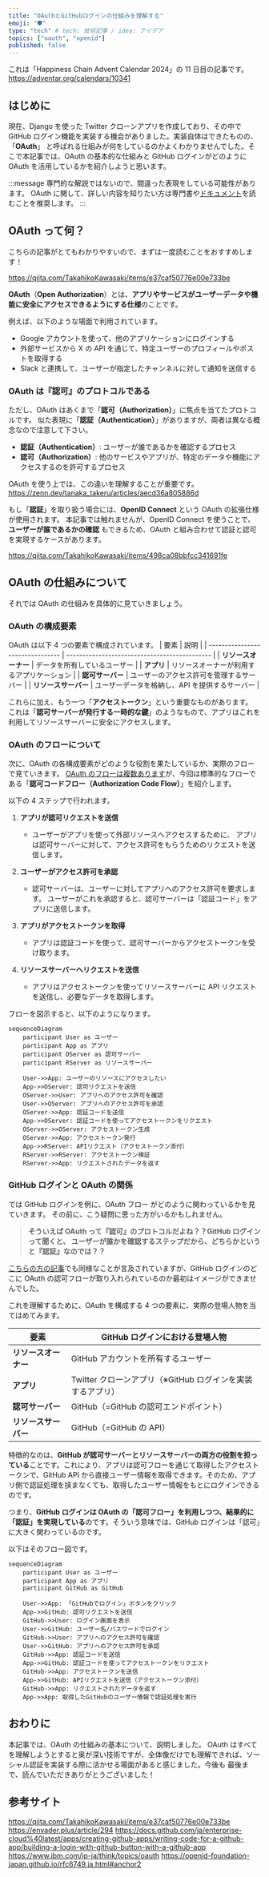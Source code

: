 ```yaml
---
title: "OAuthとGitHubログインの仕組みを理解する"
emoji: "🛡️"
type: "tech" # tech: 技術記事 / idea: アイデア
topics: ["oauth", "openid"]
published: false
---
```


これは「Happiness Chain Advent Calendar 2024」の 11 日目の記事です。
https://adventar.org/calendars/10341

## はじめに

現在、Django を使った Twitter クローンアプリを作成しており、その中で GitHub ログイン機能を実装する機会がありました。実装自体はできたものの、「**OAuth**」 と呼ばれる仕組みが何をしているのかよくわかりませんでした。そこで本記事では、OAuth の基本的な仕組みと GitHub ログインがどのように OAuth を活用しているかを紹介しようと思います。

:::message
専門的な解説ではないので、間違った表現をしている可能性があります。
OAuth に関して、詳しい内容を知りたい方は専門書や[ドキュメント](https://datatracker.ietf.org/doc/html/rfc6749)を読むことを推奨します。
:::

## OAuth って何？

こちらの記事がとてもわかりやすいので、まずは一度読むことをおすすめします！

https://qiita.com/TakahikoKawasaki/items/e37caf50776e00e733be

**OAuth**（**Open Authorization**）とは、**アプリやサービスがユーザーデータや機能に安全にアクセスできるようにする仕様**のことです。

例えば、以下のような場面で利用されています。

- Google アカウントを使って、他のアプリケーションにログインする
- 外部サービスから X の API を通じて、特定ユーザーのプロフィールやポストを取得する
- Slack と連携して、ユーザーが指定したチャンネルに対して通知を送信する

### OAuth は『認可』のプロトコルである

ただし、OAuth はあくまで「**認可（Authorization）**」に焦点を当てたプロトコルです。
似た表現に「**認証（Authentication）**」がありますが、両者は異なる概念なので注意して下さい。

- **認証（Authentication）**: ユーザーが誰であるかを確認するプロセス
- **認可（Authorization）**: 他のサービスやアプリが、特定のデータや機能にアクセスするのを許可するプロセス

OAuth を使う上では、この違いを理解することが重要です。
https://zenn.dev/tanaka_takeru/articles/aecd36a805886d

もし「**認証**」を取り扱う場合には、**OpenID Connect** という OAuth の拡張仕様が使用されます。
本記事では触れませんが、OpenID Connect を使うことで、**ユーザーが誰であるかの確認** もできるため、OAuth と組み合わせて認証と認可を実現するケースがあります。

https://qiita.com/TakahikoKawasaki/items/498ca08bbfcc341691fe

## OAuth の仕組みについて

それでは OAuth の仕組みを具体的に見ていきましょう。

### OAuth の構成要素

OAuth は以下 4 つの要素で構成されています。
| 要素 | 説明 |
| -------------------------------- | --------------------------------------------- |
| **リソースオーナー** | データを所有しているユーザー |
| **アプリ** | リソースオーナーが利用するアプリケーション |
| **認可サーバー** | ユーザーのアクセス許可を管理するサーバー |
| **リソースサーバー** | ユーザーデータを格納し、API を提供するサーバー |

これらに加え、もう一つ「**アクセストークン**」という重要なものがあります。
これは「**認可サーバーが発行する一時的な鍵**」のようなもので、アプリはこれを利用してリソースサーバーに安全にアクセスします。

### OAuth のフローについて

次に、OAuth の各構成要素がどのような役割を果たしているか、実際のフローで見ていきます。
[OAuth のフローは複数あります](https://qiita.com/TakahikoKawasaki/items/200951e5b5929f840a1f#1-%E8%AA%8D%E5%8F%AF%E3%82%B3%E3%83%BC%E3%83%89%E3%83%95%E3%83%AD%E3%83%BC)が、今回は標準的なフローである「**認可コードフロー（Authorization Code Flow）**」を紹介します。

以下の 4 ステップで行われます。

1. **アプリが認可リクエストを送信**

   - ユーザーがアプリを使って外部リソースへアクセスするために、
     アプリは認可サーバーに対して、アクセス許可をもらうためのリクエストを送信します。

2. **ユーザーがアクセス許可を承認**

   - 認可サーバーは、ユーザーに対してアプリへのアクセス許可を要求します。
     ユーザーがこれを承認すると、認可サーバーは「認証コード」をアプリに送信します。

3. **アプリがアクセストークンを取得**

   - アプリは認証コードを使って、認可サーバーからアクセストークンを受け取ります。

4. **リソースサーバーへリクエストを送信**
   - アプリはアクセストークンを使ってリソースサーバーに API リクエストを送信し、必要なデータを取得します。

フローを図示すると、以下のようになります。

```mermaid
sequenceDiagram
    participant User as ユーザー
    participant App as アプリ
    participant OServer as 認可サーバー
    participant RServer as リソースサーバー

    User->>App: ユーザーのリソースにアクセスしたい
    App->>OServer: 認可リクエストを送信
    OServer->>User: アプリへのアクセス許可を確認
    User->>OServer: アプリへのアクセス許可を承認
    OServer->>App: 認証コードを送信
    App->>OServer: 認証コードを使ってアクセストークンをリクエスト
    OServer->>OServer: アクセストークン生成
    OServer->>App: アクセストークン発行
    App->>RServer: APIリクエスト（アクセストークン添付）
    RServer->>RServer: アクセストークン検証
    RServer->>App: リクエストされたデータを返す

```

### GitHub ログインと OAuth の関係

では GitHub ログインを例に、OAuth フロー がどのように関わっているかを見ていきます。
その前に、こう疑問に思った方がいるかもしれません。

> **そういえば OAuth って『認可』のプロトコルだよね？？GitHub ログインって聞くと、
> ユーザーが誰かを確認するステップだから、どちらかというと『認証』なのでは？？**

[こちらの方の記事](https://zenn.dev/takamin55/articles/538711ed6fd48d#%E5%BE%85%E3%81%A6%E3%80%82oauth%E3%81%A3%E3%81%A6%E3%83%AD%E3%82%B0%E3%82%A4%E3%83%B3%E3%81%AE%E6%89%8B%E6%AE%B5%E3%81%A7%E3%81%AF%EF%BC%9F%E3%81%A4%E3%81%BE%E3%82%8A%E8%AA%8D%E8%A8%BC%E3%81%A7%E3%81%AF%EF%BC%9F)でも同様なことが言及されていますが、GitHub ログインのどこに
OAuth の認可フローが取り入れられているのか最初はイメージができませんでした。

これを理解するために、OAuth を構成する 4 つの要素に、実際の登場人物を当てはめてみます。

| 要素                 | GitHub ログインにおける登場人物                            |
| -------------------- | ---------------------------------------------------------- |
| **リソースオーナー** | GitHub アカウントを所有するユーザー                        |
| **アプリ**           | Twitter クローンアプリ（※GitHub ログインを実装するアプリ） |
| **認可サーバー**     | GitHub（=GitHub の認可エンドポイント）                     |
| **リソースサーバー** | GitHub（=GitHub の API）                                   |

特徴的なのは、**GitHub が認可サーバーとリソースサーバーの両方の役割を担っている**ことです。これにより、アプリは認可フローを通じて取得したアクセストークンで、GitHub API から直接ユーザー情報を取得できます。そのため、アプリ側で認証処理を挟まなくても、取得したユーザー情報をもとにログインできるのです。

つまり、**GitHub ログインは OAuth の「認可フロー」を利用しつつ、結果的に「認証」を実現している**のです。そういう意味では、GitHub ログインは「認可」に大きく関わっているのです。

以下はそのフロー図です。

```mermaid
sequenceDiagram
    participant User as ユーザー
    participant App as アプリ
    participant GitHub as GitHub

    User->>App: 「GitHubでログイン」ボタンをクリック
    App->>GitHub: 認可リクエストを送信
    GitHub->>User: ログイン画面を表示
    User->>GitHub: ユーザー名/パスワードでログイン
    GitHub->>User: アプリへのアクセス許可を確認
    User->>GitHub: アプリへのアクセス許可を承認
    GitHub->>App: 認証コードを送信
    App->>GitHub: 認証コードを使ってアクセストークンをリクエスト
    GitHub->>App: アクセストークンを送信
    App->>GitHub: APIリクエストを送信（アクセストークン添付）
    GitHub->>App: リクエストされたデータを返す
    App->>App: 取得したGitHubのユーザー情報で認証処理を実行
```

## おわりに

本記事では、OAuth の仕組みの基本について、説明しました。
OAuth はすべてを理解しようとすると奥が深い技術ですが、全体像だけでも理解できれば、ソーシャル認証を実装する際に活かせる場面があると感じました。今後も
最後まで、読んでいただきありがとうございました！

## 参考サイト

https://qiita.com/TakahikoKawasaki/items/e37caf50776e00e733be
https://envader.plus/article/294
https://docs.github.com/ja/enterprise-cloud%40latest/apps/creating-github-apps/writing-code-for-a-github-app/building-a-login-with-github-button-with-a-github-app
https://www.ibm.com/jp-ja/think/topics/oauth
https://openid-foundation-japan.github.io/rfc6749.ja.html#anchor2
